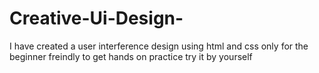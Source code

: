 # Creative-Ui-Design-
I have created a user interference design using html and css only for the beginner freindly to get hands on practice try it by yourself 
